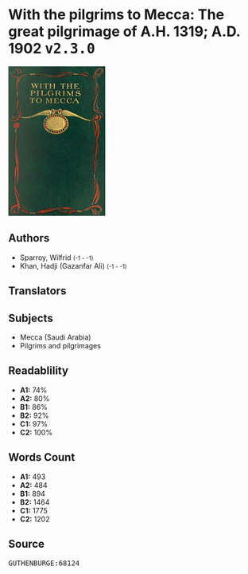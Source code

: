# With the pilgrims to Mecca: The great pilgrimage of A.H. 1319; A.D. 1902 <kbd>v2.3.0</kbd>

![](./cover.medium.jpg "")

## Authors


 - Sparroy, Wilfrid <small>(-1 - -1)</small>
 - Khan, Hadji (Gazanfar Ali) <small>(-1 - -1)</small>

## Translators



## Subjects


 - Mecca (Saudi Arabia)
 - Pilgrims and pilgrimages

## Readablility


 - **A1:** 74%
 - **A2:** 80%
 - **B1:** 86%
 - **B2:** 92%
 - **C1:** 97%
 - **C2:** 100%

## Words Count


 - **A1:** 493
 - **A2:** 484
 - **B1:** 894
 - **B2:** 1464
 - **C1:** 1775
 - **C2:** 1202

## Source


<kbd>GUTHENBURGE:68124</kbd>
